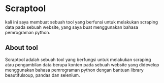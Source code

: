 # Scraptool
kali ini saya membuat sebuah tool yang berfunsi untuk melakukan scraping data pada sebuah website,  yang saya buat menggunakan bahasa pemrograman python.

## About tool
Scraptool adalah sebuah tool yang berfungsi untuk melakukan scraping atau pengambilan data berupa konten pada sebuah website yang didevelop menggunakan bahasa pemrograman python dengan bantuan library beautifulsoup, pandas dan selenium.
